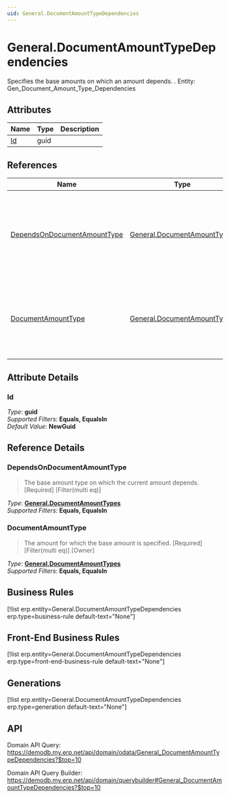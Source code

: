 ```yaml
---
uid: General.DocumentAmountTypeDependencies
---
```

# General.DocumentAmountTypeDependencies

Specifies the base amounts on which an amount depends. . Entity: Gen_Document_Amount_Type_Dependencies

## Attributes

| Name | Type | Description |
| ---- | ---- | --- |
| [Id](General.DocumentAmountTypeDependencies.md#id) | guid |  

## References

| Name | Type | Description |
| ---- | ---- | --- |
| [DependsOnDocumentAmountType](General.DocumentAmountTypeDependencies.md#dependsondocumentamounttype) | [General.DocumentAmountTypes](General.DocumentAmountTypes.md) | The base amount type on which the current amount depends. [Required] [Filter(multi eq)] |
| [DocumentAmountType](General.DocumentAmountTypeDependencies.md#documentamounttype) | [General.DocumentAmountTypes](General.DocumentAmountTypes.md) | The amount for which the base amount is specified. [Required] [Filter(multi eq)] [Owner] |


## Attribute Details

### Id

_Type_: **guid**  
_Supported Filters_: **Equals, EqualsIn**  
_Default Value_: **NewGuid**  


## Reference Details

### DependsOnDocumentAmountType

> The base amount type on which the current amount depends. [Required] [Filter(multi eq)]

_Type_: **[General.DocumentAmountTypes](General.DocumentAmountTypes.md)**  
_Supported Filters_: **Equals, EqualsIn**  

### DocumentAmountType

> The amount for which the base amount is specified. [Required] [Filter(multi eq)] [Owner]

_Type_: **[General.DocumentAmountTypes](General.DocumentAmountTypes.md)**  
_Supported Filters_: **Equals, EqualsIn**  



## Business Rules

[!list erp.entity=General.DocumentAmountTypeDependencies erp.type=business-rule default-text="None"]

## Front-End Business Rules

[!list erp.entity=General.DocumentAmountTypeDependencies erp.type=front-end-business-rule default-text="None"]

## Generations

[!list erp.entity=General.DocumentAmountTypeDependencies erp.type=generation default-text="None"]

## API

Domain API Query:
<https://demodb.my.erp.net/api/domain/odata/General_DocumentAmountTypeDependencies?$top=10>

Domain API Query Builder:
<https://demodb.my.erp.net/api/domain/querybuilder#General_DocumentAmountTypeDependencies?$top=10>

